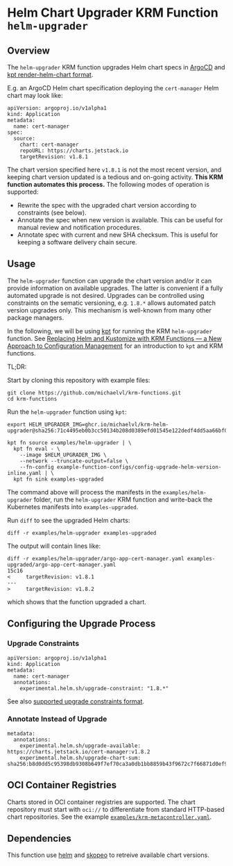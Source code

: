 # Helm Chart Upgrader KRM Function `helm-upgrader`

## Overview

The `helm-upgrader` KRM function upgrades Helm chart specs in
[ArgoCD](https://argo-cd.readthedocs.io/en/stable/operator-manual/application.yaml)
and [kpt render-helm-chart
format](https://catalog.kpt.dev/render-helm-chart/v0.2/).

E.g. an ArgoCD Helm chart specification deploying the `cert-manager` Helm chart
may look like:

```
apiVersion: argoproj.io/v1alpha1
kind: Application
metadata:
  name: cert-manager
spec:
  source:
    chart: cert-manager
    repoURL: https://charts.jetstack.io
    targetRevision: v1.8.1
```

The chart version specified here `v1.8.1` is not the most recent
version, and keeping chart version updated is a tedious and on-going
activity. **This KRM function automates this process.** The following
modes of operation is supported:

- Rewrite the spec with the upgraded chart version according to constraints (see below).
- Annotate the spec when new version is available. This can be useful for manual review and notification procedures.
- Annotate spec with current and new SHA checksum. This is useful for keeping a software delivery chain secure.

## Usage

The `helm-upgrader` function can upgrade the chart version and/or it can provide
information on available upgrades. The latter is convenient if a fully automated
upgrade is not desired. Upgrades can be controlled using constraints on the
sematic versioning, e.g. `1.8.*` allows automated patch version upgrades
only. This mechanism is well-known from many other package managers.

In the following, we will be using [kpt](https://kpt.dev/) for running the KRM
`helm-upgrader` function. See [Replacing Helm and Kustomize with KRM Functions —
a New Approach to Configuration
Management](https://medium.com/@michael.vittrup.larsen/replacing-helm-and-kustomize-with-krm-functions-a-new-approach-to-configuration-management-676212cc1332)
for an introduction to `kpt` and KRM functions.

TL;DR:

Start by cloning this repository with example files:

```shell
git clone https://github.com/michaelvl/krm-functions.git
cd krm-functions
```

Run the `helm-upgrader` function using `kpt`:

```
export HELM_UPGRADER_IMG=ghcr.io/michaelvl/krm-helm-upgrader@sha256:71c4495eb0b3cc50134b208d0389efd01545e122dedf4dd5aa66bf0172709a71

kpt fn source examples/helm-upgrader | \
  kpt fn eval - \
    --image $HELM_UPGRADER_IMG \
    --network --truncate-output=false \
	--fn-config example-function-configs/config-upgrade-helm-version-inline.yaml | \
  kpt fn sink examples-upgraded
```

The command above will process the manifests in the `examples/helm-upgrader` folder, run the
`helm-upgrader` KRM function and write-back the Kubernetes manifests into
`examples-upgraded`.

Run `diff` to see the upgraded Helm charts:

```
diff -r examples/helm-upgrader examples-upgraded
```

The output will contain lines like:

```
diff -r examples/helm-upgrader/argo-app-cert-manager.yaml examples-upgraded/argo-app-cert-manager.yaml
15c16
<     targetRevision: v1.8.1
---
>     targetRevision: v1.8.2
```

which shows that the function upgraded a chart.

## Configuring the Upgrade Process

### Upgrade Constraints

```
apiVersion: argoproj.io/v1alpha1
kind: Application
metadata:
  name: cert-manager
  annotations:
    experimental.helm.sh/upgrade-constraint: "1.8.*"
```

See also [supported upgrade constraints format](https://github.com/Masterminds/semver).

### Annotate Instead of Upgrade

```
metadata:
  annotations:
    experimental.helm.sh/upgrade-available: https://charts.jetstack.io/cert-manager:v1.8.2
    experimental.helm.sh/upgrade-chart-sum: sha256:b8d0dd5c95398db9308b649f7ef70ca3a0db1bb8859b43f9672c7f66871d0ef9
```

## OCI Container Registries

Charts stored in OCI container registries are supported. The chart repository
must start with `oci://` to differentiate from standard HTTP-based chart
repositories. See the example [`examples/krm-metacontroller.yaml`](examples/krm-metacontroller.yaml).

## Dependencies

This function use [helm](https://helm.sh/) and
[skopeo](https://github.com/containers/skopeo) to retreive available
chart versions.
